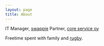 ```yaml
---
layout: page
title: About
---
```


IT Manager, [swappie](https://www.swappie.com)
Partner, [core service oy](http://www.coreservice.fi)

Freetime spent with family and [rugby](http://warriorsrugbyclub.org/).